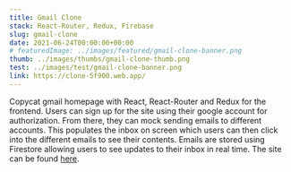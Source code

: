 ```yaml
---
title: Gmail Clone
stack: React-Router, Redux, Firebase
slug: gmail-clone
date: 2021-06-24T00:00:00+00:00
# featuredImage: ../images/featured/gmail-clone-banner.png
thumb: ../images/thumbs/gmail-clone-thumb.png
test: ../images/test/gmail-clone-banner.png
link: https://clone-5f900.web.app/
---
```


Copycat gmail homepage with React, React-Router and Redux for the frontend. Users can sign up for the site using their google account for authorization. From there, they can mock sending emails to different accounts. This populates the inbox on screen which users can then click into the different emails to see their contents. Emails are stored using Firestore allowing users to see updates to their inbox in real time. The site can be found [here](https://clone-5f900.web.app/).
